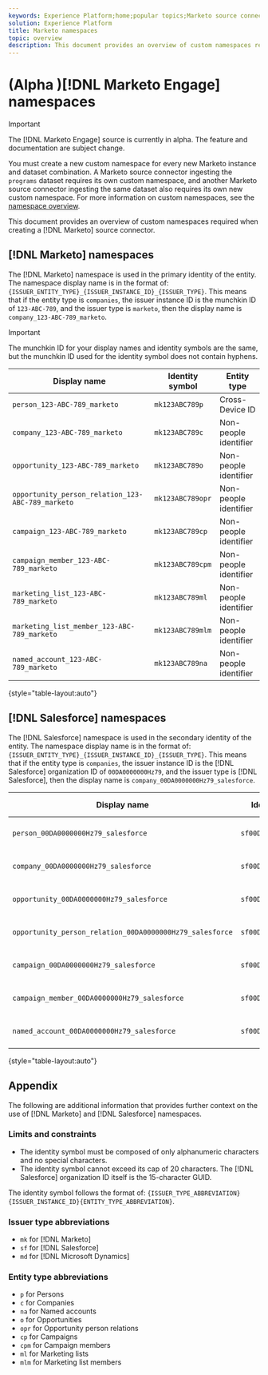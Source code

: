 ```yaml
---
keywords: Experience Platform;home;popular topics;Marketo source connector;Marketo connector;Marketo source;Marketo
solution: Experience Platform
title: Marketo namespaces 
topic: overview
description: This document provides an overview of custom namespaces required when creating a Marketo Engage source connector.
---
```


# (Alpha )[!DNL Marketo Engage] namespaces

>[!IMPORTANT]
>
>The [!DNL Marketo Engage] source is currently in alpha. The feature and documentation are subject change.

You must create a new custom namespace for every new Marketo instance and dataset combination. A Marketo source connector ingesting the `programs` dataset requires its own custom namespace, and another Marketo source connector ingesting the same dataset also requires its own new custom namespace. For more information on custom namespaces, see the [namespace overview](../../../../identity-service/namespaces.md).

This document provides an overview of custom namespaces required when creating a [!DNL Marketo] source connector.

## [!DNL Marketo] namespaces

The [!DNL Marketo] namespace is used in the primary identity of the entity. The namespace display name is in the format of: `{ISSUER_ENTITY_TYPE}_{ISSUER_INSTANCE_ID}_{ISSUER_TYPE}`. This means that if the entity type is `companies`, the issuer instance ID is the munchkin ID of `123-ABC-789`, and the issuer type is `marketo`, then the display name is `company_123-ABC-789_marketo`.

>[!IMPORTANT]
>
>The munchkin ID for your display names and identity symbols are the same, but the munchkin ID used for the identity symbol does not contain hyphens.

| Display name | Identity symbol | Entity type |
| --- | --- | --- |
| `person_123-ABC-789_marketo` | `mk123ABC789p` | Cross-Device ID |
| `company_123-ABC-789_marketo` | `mk123ABC789c` | Non-people identifier |
| `opportunity_123-ABC-789_marketo` | `mk123ABC789o` | Non-people identifier |
| `opportunity_person_relation_123-ABC-789_marketo` | `mk123ABC789opr` | Non-people identifier |
| `campaign_123-ABC-789_marketo` | `mk123ABC789cp` | Non-people identifier |
| `campaign_member_123-ABC-789_marketo` | `mk123ABC789cpm` | Non-people identifier |
| `marketing_list_123-ABC-789_marketo` | `mk123ABC789ml` | Non-people identifier |
| `marketing_list_member_123-ABC-789_marketo` | `mk123ABC789mlm` | Non-people identifier |
| `named_account_123-ABC-789_marketo` |`mk123ABC789na` | Non-people identifier |

{style="table-layout:auto"}

## [!DNL Salesforce] namespaces

The [!DNL Salesforce] namespace is used in the secondary identity of the entity. The namespace display name is in the format of: `{ISSUER_ENTITY_TYPE}_{ISSUER_INSTANCE_ID}_{ISSUER_TYPE}`. This means that if the entity type is `companies`, the issuer instance ID is the [!DNL Salesforce] organization ID of `00DA0000000Hz79`, and the issuer type is [!DNL Salesforce], then the display name is `company_00DA0000000Hz79_salesforce`.

| Display name | Identity symbol | Entity type |
| --- | --- | --- |
| `person_00DA0000000Hz79_salesforce` | `sf00DA0000000Hz79p` | Cross-Device ID |
| `company_00DA0000000Hz79_salesforce` | `sf00DA0000000Hz79c` | Non-people identifier |
| `opportunity_00DA0000000Hz79_salesforce` | `sf00DA0000000Hz79o` | Non-people identifier |
| `opportunity_person_relation_00DA0000000Hz79_salesforce` | `sf00DA0000000Hz79opr` | Non-people identifier |
| `campaign_00DA0000000Hz79_salesforce` | `sf00DA0000000Hz79cp` | Non-people identifier |
| `campaign_member_00DA0000000Hz79_salesforce` |  `sf00DA0000000Hz79cpm` | Non-people identifier |
| `named_account_00DA0000000Hz79_salesforce` |`sf00DA0000000Hz79na` | Non-people identifier |

{style="table-layout:auto"}

## Appendix

The following are additional information that provides further context on the use of [!DNL Marketo] and [!DNL Salesforce] namespaces.

### Limits and constraints

* The identity symbol must be composed of only alphanumeric characters and no special characters.
* The identity symbol cannot exceed its cap of 20 characters. The [!DNL Salesforce] organization ID itself is the 15-character GUID.

The identity symbol follows the format of: `{ISSUER_TYPE_ABBREVIATION}{ISSUER_INSTANCE_ID}{ENTITY_TYPE_ABBREVIATION}`.

### Issuer type abbreviations

* `mk` for [!DNL Marketo]
* `sf` for [!DNL Salesforce]
* `md` for [!DNL Microsoft Dynamics]

### Entity type abbreviations

* `p` for Persons
* `c` for Companies
* `na` for Named accounts
* `o` for Opportunities
* `opr` for Opportunity person relations
* `cp` for Campaigns
* `cpm` for Campaign members
* `ml` for Marketing lists
* `mlm` for Marketing list members